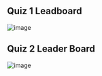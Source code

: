 ## Quiz 1 Leadboard

![image](https://github.com/user-attachments/assets/2c44e6d1-a6eb-4345-aa1d-f471bc8326af)

## Quiz 2 Leader Board

![image](https://github.com/user-attachments/assets/8b7f9d26-11ca-4466-87f1-bf1d0d1e5d32)

